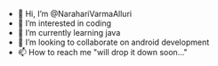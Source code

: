 - 👋 Hi, I’m @NarahariVarmaAlluri
- 👀 I’m interested in coding
- 🌱 I’m currently learning java
- 💞️ I’m looking to collaborate on android development
- 📫 How to reach me "will drop it down soon..."

<!---
Naraharivarmaalluri/Naraharivarmaalluri is a ✨ special ✨ repository because its `README.md` (this file) appears on your GitHub profile.
You can click the Preview link to take a look at your changes.
--->
